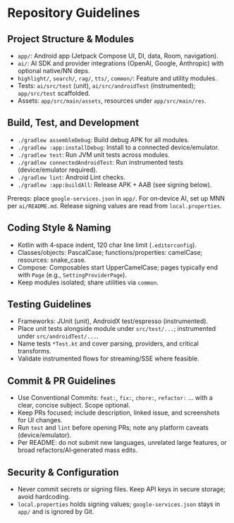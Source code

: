 # Repository Guidelines

## Project Structure & Modules
- `app/`: Android app (Jetpack Compose UI, DI, data, Room, navigation).
- `ai/`: AI SDK and provider integrations (OpenAI, Google, Anthropic) with optional native/NN deps.
- `highlight/`, `search/`, `rag/`, `tts/`, `common/`: Feature and utility modules.
- Tests: `ai/src/test` (unit), `ai/src/androidTest` (instrumented); `app/src/test` scaffolded.
- Assets: `app/src/main/assets`, resources under `app/src/main/res`.

## Build, Test, and Development
- `./gradlew assembleDebug`: Build debug APK for all modules.
- `./gradlew :app:installDebug`: Install to a connected device/emulator.
- `./gradlew test`: Run JVM unit tests across modules.
- `./gradlew connectedAndroidTest`: Run instrumented tests (device/emulator required).
- `./gradlew lint`: Android Lint checks.
- `./gradlew :app:buildAll`: Release APK + AAB (see signing below).

Prereqs: place `google-services.json` in `app/`. For on‑device AI, set up MNN per `ai/README.md`. Release signing values are read from `local.properties`.

## Coding Style & Naming
- Kotlin with 4‑space indent, 120 char line limit (`.editorconfig`).
- Classes/objects: PascalCase; functions/properties: camelCase; resources: snake_case.
- Compose: Composables start UpperCamelCase; pages typically end with `Page` (e.g., `SettingProviderPage`).
- Keep modules isolated; share utilities via `common`.

## Testing Guidelines
- Frameworks: JUnit (unit), AndroidX test/espresso (instrumented).
- Place unit tests alongside module under `src/test/...`; instrumented under `src/androidTest/...`.
- Name tests `*Test.kt` and cover parsing, providers, and critical transforms.
- Validate instrumented flows for streaming/SSE where feasible.

## Commit & PR Guidelines
- Use Conventional Commits: `feat:`, `fix:`, `chore:`, `refactor:` … with a clear, concise subject. Scope optional.
- Keep PRs focused; include description, linked issue, and screenshots for UI changes.
- Run `test` and `lint` before opening PRs; note any platform caveats (device/emulator).
- Per README: do not submit new languages, unrelated large features, or broad refactors/AI‑generated mass edits.

## Security & Configuration
- Never commit secrets or signing files. Keep API keys in secure storage; avoid hardcoding.
- `local.properties` holds signing values; `google-services.json` stays in `app/` and is ignored by Git.
